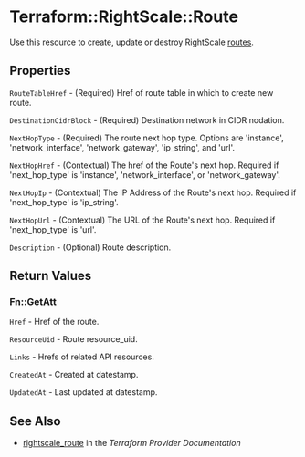 # Terraform::RightScale::Route

Use this resource to create, update or destroy RightScale [routes](http://reference.rightscale.com/api1.5/resources/ResourceRoutes.html).

## Properties

`RouteTableHref` - (Required) Href of route table in which to create new route.

`DestinationCidrBlock` - (Required) Destination network in CIDR nodation.

`NextHopType` - (Required) The route next hop type.  Options are 'instance', 'network_interface', 'network_gateway', 'ip_string', and 'url'.

`NextHopHref` - (Contextual) The href of the Route's next hop. Required if 'next_hop_type' is 'instance', 'network_interface', or 'network_gateway'.

`NextHopIp` - (Contextual) The IP Address of the Route's next hop. Required if 'next_hop_type' is 'ip_string'.

`NextHopUrl` - (Contextual) The URL of the Route's next hop. Required if 'next_hop_type' is 'url'.

`Description` - (Optional) Route description.


## Return Values

### Fn::GetAtt

`Href` - Href of the route.

`ResourceUid` - Route resource_uid.

`Links` - Hrefs of related API resources.

`CreatedAt` - Created at datestamp.

`UpdatedAt` - Last updated at datestamp.

## See Also

* [rightscale_route](https://www.terraform.io/docs/providers/rightscale/r/route.html) in the _Terraform Provider Documentation_